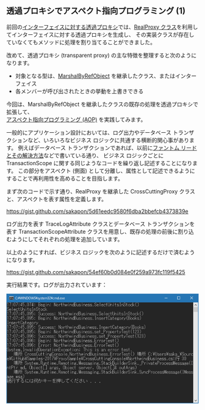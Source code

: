 ## 透過プロキシでアスペクト指向プログラミング (1)

前回の[インターフェイスに対する透過プロキシ](Transparent-Proxy-Interface.md)では、[RealProxy クラス](https://msdn.microsoft.com/ja-jp/library/system.runtime.remoting.proxies.realproxy.aspx)を利用してインターフェイスに対する透過プロキシを生成し、
その実装クラスが存在していなくてもメソッドに処理を割り当てることができました。

改めて、透過プロキシ (transparent proxy) の主な特徴を整理すると次のようになります。
- 対象となる型は、[MarshalByRefObject](https://msdn.microsoft.com/ja-jp/library/system.marshalbyrefobject.aspx) を継承したクラス、またはインターフェイス
- 各メンバーが呼び出されたときの挙動を上書きできる

今回は、MarshalByRefObject を継承したクラスの既存の処理を透過プロキシで拡張して、  
[アスペクト指向プログラミング (AOP)](https://t.co/K3PluHqMbh) を実践してみます。

一般的にアプリケーション設計においては、ログ出力やデータベース トランザクションなど、いろいろなビジネス ロジックに共通する横断的関心事があります。
例えばデータベース トランザクションであれば、以前に[ファントム リードとその解決方法](https://sakapon.wordpress.com/2011/12/14/phantomread2/)などで書いている通り、
ビジネス ロジックごとに TransactionScope に関する同じようなコードを繰り返し記述することになります。
この部分をアスペクト (側面) として分離し、属性として記述できるようにすることで再利用性を高めることを目指します。

まず次のコードで示す通り、RealProxy を継承した CrossCuttingProxy クラスと、アスペクトを表す属性を定義します。

https://gist.github.com/sakapon/5d61eedc9580f6dba2bbefcb4373839e

ログ出力を表す TraceLogAttribute クラスとデータベース トランザクションを表す TransactionScopeAttribute クラスを用意し、既存の処理の前後に割り込むようにしてそれぞれの処理を追加しています。

以上のようにすれば、ビジネス ロジックを次のように記述するだけで済むようになります。

https://gist.github.com/sakapon/54ef60b0d084e0f259a973fc119f5425

実行結果です。ログが出力されています：

![CrossCuttingConsole](https://github.com/sakapon/Samples-2017/blob/master/Images/ProxySample/CrossCuttingConsole.png)
